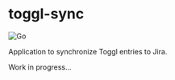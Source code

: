 # toggl-sync

![Go](https://github.com/javicg/toggl-sync/workflows/Go/badge.svg)

Application to synchronize Toggl entries to Jira.

Work in progress...